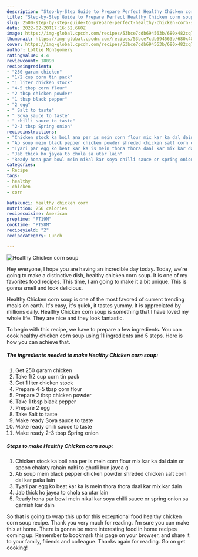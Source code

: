 ```yaml
---
description: "Step-by-Step Guide to Prepare Perfect Healthy Chicken corn soup"
title: "Step-by-Step Guide to Prepare Perfect Healthy Chicken corn soup"
slug: 2500-step-by-step-guide-to-prepare-perfect-healthy-chicken-corn-soup
date: 2022-02-20T17:16:52.660Z
image: https://img-global.cpcdn.com/recipes/53bce7cdb694563b/680x482cq70/healthy-chicken-corn-soup-recipe-main-photo.jpg
thumbnail: https://img-global.cpcdn.com/recipes/53bce7cdb694563b/680x482cq70/healthy-chicken-corn-soup-recipe-main-photo.jpg
cover: https://img-global.cpcdn.com/recipes/53bce7cdb694563b/680x482cq70/healthy-chicken-corn-soup-recipe-main-photo.jpg
author: Lottie Montgomery
ratingvalue: 4.4
reviewcount: 18090
recipeingredient:
- "250 garam chicken"
- "1/2 cup corn tin pack"
- "1 liter chicken stock"
- "4-5 tbsp corn flour"
- "2 tbsp chicken powder"
- "1 tbsp black pepper"
- "2 egg"
- " Salt to taste"
- " Soya sauce to taste"
- " chilli sauce to taste"
- "2-3 tbsp Spring onion"
recipeinstructions:
- "Chicken stock ka boil ana per is mein corn flour mix kar ka dal dain or spoon chalaty rahain nahi to ghutli bun jayea gi"
- "Ab soup mein black pepper chicken powder shreded chicken salt corn dal kar paka lain"
- "Tyari par egg ko beat kar ka is mein thora thora daal kar mix kar dain"
- "Jab thick ho jayea to chola sa utar lain"
- "Ready hona par bowl mein nikal kar soya chilli sauce or spring onion sa garnish kar dain"
categories:
- Recipe
tags:
- healthy
- chicken
- corn

katakunci: healthy chicken corn 
nutrition: 256 calories
recipecuisine: American
preptime: "PT19M"
cooktime: "PT58M"
recipeyield: "2"
recipecategory: Lunch

---
```



![Healthy Chicken corn soup](https://img-global.cpcdn.com/recipes/53bce7cdb694563b/680x482cq70/healthy-chicken-corn-soup-recipe-main-photo.jpg)

Hey everyone, I hope you are having an incredible day today. Today, we're going to make a distinctive dish, healthy chicken corn soup. It is one of my favorites food recipes. This time, I am going to make it a bit unique. This is gonna smell and look delicious.



Healthy Chicken corn soup is one of the most favored of current trending meals on earth. It's easy, it's quick, it tastes yummy. It is appreciated by millions daily. Healthy Chicken corn soup is something that I have loved my whole life. They are nice and they look fantastic.


To begin with this recipe, we have to prepare a few ingredients. You can cook healthy chicken corn soup using 11 ingredients and 5 steps. Here is how you can achieve that.

<!--inarticleads1-->

##### The ingredients needed to make Healthy Chicken corn soup:

1. Get 250 garam chicken
1. Take 1/2 cup corn tin pack
1. Get 1 liter chicken stock
1. Prepare 4-5 tbsp corn flour
1. Prepare 2 tbsp chicken powder
1. Take 1 tbsp black pepper
1. Prepare 2 egg
1. Take  Salt to taste
1. Make ready  Soya sauce to taste
1. Make ready  chilli sauce to taste
1. Make ready 2-3 tbsp Spring onion




<!--inarticleads2-->

##### Steps to make Healthy Chicken corn soup:

1. Chicken stock ka boil ana per is mein corn flour mix kar ka dal dain or spoon chalaty rahain nahi to ghutli bun jayea gi
1. Ab soup mein black pepper chicken powder shreded chicken salt corn dal kar paka lain
1. Tyari par egg ko beat kar ka is mein thora thora daal kar mix kar dain
1. Jab thick ho jayea to chola sa utar lain
1. Ready hona par bowl mein nikal kar soya chilli sauce or spring onion sa garnish kar dain




So that is going to wrap this up for this exceptional food healthy chicken corn soup recipe. Thank you very much for reading. I'm sure you can make this at home. There is gonna be more interesting food in home recipes coming up. Remember to bookmark this page on your browser, and share it to your family, friends and colleague. Thanks again for reading. Go on get cooking!
